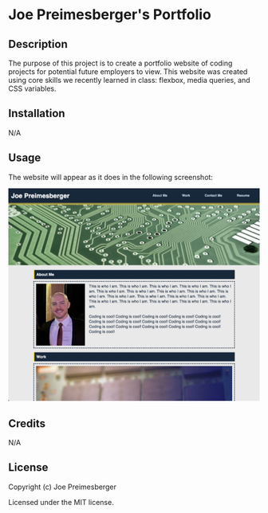 # Joe Preimesberger's Portfolio

## Description

The purpose of this project is to create a portfolio website of coding projects for potential future employers to view. This website was created using core skills we recently learned in class: flexbox, media queries, and CSS variables.

## Installation

N/A

## Usage

The website will appear as it does in the following screenshot:

![Joe Preimesberger's Portfolio](assets/images/screenshot.png)

## Credits

N/A

## License

Copyright (c) Joe Preimesberger

Licensed under the MIT license.